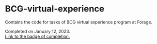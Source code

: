 # BCG-virtual-experience
Contains the code for tasks of BCG virtual experience program at Forage.


Completed on January 12, 2023.    
[Link to the badge of completion.](https://www.theforage.com/badges/KonqybjN5pdzcg3Au/fNSz5M5bjZAJGezJL/Badge%20of%20completion%20for%20the%20Open-Access%20Data%20Science%20&%20Advanced%20Analytics%20Virtual%20Experience%20Program/Akhil?ref=KonqybjN5pdzcg3Au)
